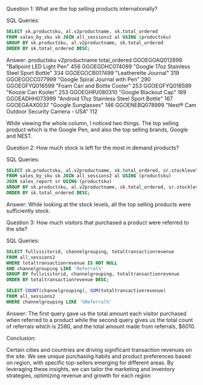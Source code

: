 Question 1:  What are the top selling products internationally?

SQL Queries:

```SQL
SELECT sk.productsku, al.v2productname, sk.total_ordered
FROM sales_by_sku sk JOIN all_sessions2 al USING (productsku)
GROUP BY sk.productsku, al.v2productname, sk.total_ordered
ORDER BY sk.total_ordered DESC;
```

Answer: 
productsku        v2productname                                  total_ordered
GGOEGOAQ012899    "Ballpoint LED Light Pen"                      456
GGOEGDHC074099    "Google 17oz Stainless Steel Sport Bottle"     334
GGOEGOCB017499    "Leatherette Journal"                          319
GGOEGOCC077999    "Google Spiral Journal with Pen"               290
GGOEGFYQ016599    "Foam Can and Bottle Cooler"                   253
GGOEGFYQ016599    "Koozie Can Kooler"                            253
GGOEGHPJ080310    "Google Blackout Cap"                          189
GGOEADHH073999    "Android 17oz Stainless Steel Sport Bottle"    167
GGOEGAAX0037      "Google Sunglasses"                            146
GGOENEBQ078999    "Nest® Cam Outdoor Security Camera - USA"      112


While viewing the whole column, I noticed two things. The top selling product which is the Google Pen, and also the top selling brands, Google and NEST.



Question 2: How much stock is left for the most in demand products?

SQL Queries:
```SQL
SELECT sk.productsku, al.v2productname, sk.total_ordered, sr.stocklevel
FROM sales_by_sku sk JOIN all_sessions2 al USING (productsku)
JOIN sales_report sr USING (productsku)
GROUP BY sk.productsku, al.v2productname, sk.total_ordered, sr.stocklevel
ORDER BY sk.total_ordered DESC;
```

Answer:
While looking at the stock levels, all the top selling products were sufficiently stock.


Question 3: How much visitors that purchased  a product were referred to the site?

SQL Queries:

```SQL
SELECT fullvisitorid, channelgrouping, totaltransactionrevenue
FROM all_sessions2
WHERE totaltransactionrevenue IS NOT NULL
AND channelgrouping LIKE 'Referral%'
GROUP BY fullvisitorid, channelgrouping, totaltransactionrevenue
ORDER BY totaltransactionrevenue DESC;
```

```SQL
SELECT COUNT(channelgrouping), SUM(totaltransactionrevenue)
FROM all_sessions2
WHERE channelgrouping LIKE '%Referral%'
```

Answer:
The first query gave us the total amount each visitor purchased when referred to a product while the second query gives us the total count of referrals which is 2580, and the total amount made from referrals, $6010.


Conclusion:

Certain cities and countries are driving significant transaction revenues on the site. We see unique purchasing habits and product preferences based on region, with specific top-sellers emerging for different areas. By leveraging these insights, we can tailor the marketing and inventory strategies, optimizing revenue and growth for each region

